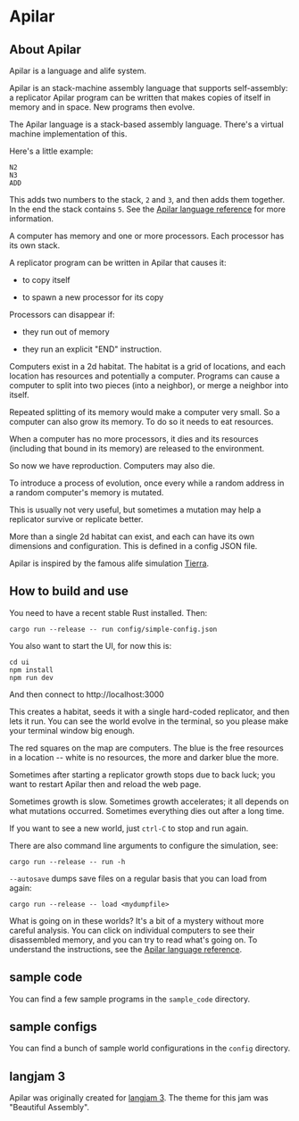 # Apilar

## About Apilar

Apilar is a language and alife system.

Apilar is an stack-machine assembly language that supports self-assembly: a
replicator Apilar program can be written that makes copies of itself in memory
and in space. New programs then evolve.

The Apilar language is a stack-based assembly language. There's a virtual
machine implementation of this.

Here's a little example:

```
N2
N3
ADD
```

This adds two numbers to the stack, `2` and `3`, and then adds them together.
In the end the stack contains `5`. See the [Apilar language
reference](doc/language.md) for more information.

A computer has memory and one or more processors. Each processor has its own
stack.

A replicator program can be written in Apilar that causes it:

- to copy itself

- to spawn a new processor for its copy

Processors can disappear if:

- they run out of memory

- they run an explicit "END" instruction.

Computers exist in a 2d habitat. The habitat is a grid of locations, and each
location has resources and potentially a computer. Programs can cause a
computer to split into two pieces (into a neighbor), or merge a neighbor into
itself.

Repeated splitting of its memory would make a computer very small. So a
computer can also grow its memory. To do so it needs to eat resources.

When a computer has no more processors, it dies and its resources (including
that bound in its memory) are released to the environment.

So now we have reproduction. Computers may also die.

To introduce a process of evolution, once every while a random address in a
random computer's memory is mutated.

This is usually not very useful, but sometimes a mutation may help a replicator
survive or replicate better.

More than a single 2d habitat can exist, and each can have its own dimensions
and configuration. This is defined in a config JSON file.

Apilar is inspired by the famous alife simulation
[Tierra](<https://en.wikipedia.org/wiki/Tierra_(computer_simulation)>).

## How to build and use

You need to have a recent stable Rust installed. Then:

```
cargo run --release -- run config/simple-config.json
```

You also want to start the UI, for now this is:

```
cd ui
npm install
npm run dev
```

And then connect to http://localhost:3000

This creates a habitat, seeds it with a single hard-coded replicator, and then
lets it run. You can see the world evolve in the terminal, so you please make
your terminal window big enough.

The red squares on the map are computers. The blue is the free resources in a
location -- white is no resources, the more and darker blue the more.

Sometimes after starting a replicator growth stops due to back luck; you want
to restart Apilar then and reload the web page.

Sometimes growth is slow. Sometimes growth accelerates; it all depends on what
mutations occurred. Sometimes everything dies out after a long time.

If you want to see a new world, just `ctrl-C` to stop and run again.

There are also command line arguments to configure the simulation, see:

```
cargo run --release -- run -h
```

`--autosave` dumps save files on a regular basis that you can load from again:

```
cargo run --release -- load <mydumpfile>
```

What is going on in these worlds? It's a bit of a mystery without more careful
analysis. You can click on individual computers to see their disassembled
memory, and you can try to read what's going on. To understand the
instructions, see the [Apilar language reference](doc/language.md).

## sample code

You can find a few sample programs in the `sample_code` directory.

## sample configs

You can find a bunch of sample world configurations in the `config` directory.

## langjam 3

Apilar was originally created for [langjam
3](https://github.com/langjam/jam0003). The theme for this jam was "Beautiful
Assembly".

